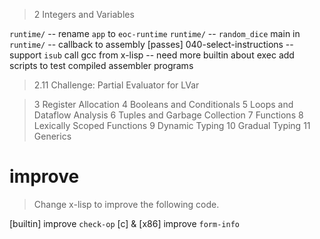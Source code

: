 > 2 Integers and Variables

`runtime/` -- rename `app` to `eoc-runtime`
`runtime/` -- `random_dice`
main in `runtime/` -- callback to assembly
[passes] 040-select-instructions -- support `isub`
call gcc from x-lisp -- need more builtin about exec
add scripts to test compiled assembler programs

> 2.11 Challenge: Partial Evaluator for LVar

> 3 Register Allocation
> 4 Booleans and Conditionals
> 5 Loops and Dataflow Analysis
> 6 Tuples and Garbage Collection
> 7 Functions
> 8 Lexically Scoped Functions
> 9 Dynamic Typing
> 10 Gradual Typing
> 11 Generics

# improve

> Change x-lisp to improve the following code.

[builtin] improve `check-op`
[c] & [x86] improve `form-info`
